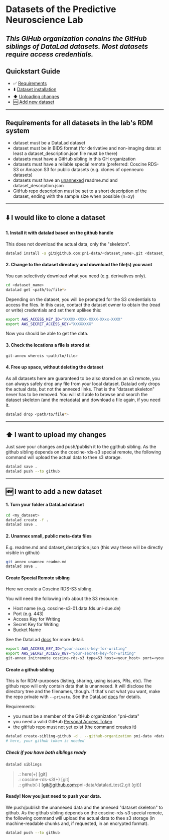 # Datasets of the Predictive Neuroscience Lab
*This GiHub organization conains the GitHub siblings of DataLad datasets. Most datasets require access credentials.*
----------------------
## Quickstart Guide
- ✅ [Requirements](#requirements-for-all-datasets)
- ⬇️ [Dataset installation](#i-would-like-to-clone-a-dataset)
- ⬆️ [Uploading changes](#i-want-to-upload-my-changes)
- 🆕 [Add new dataset](#i-want-to-add-a-new-dataset)

----------------------

## Requirements for all datasets in the lab's RDM system
- dataset must be a DataLad dataset
- dataset must be in BIDS format (for derivative and non-imaging data: at least a dataset_description.json file must be there)
- datasets must have a GitHub sibling in this GH organization
- datasets must have a reliable special remote (preferred: Coscine RDS-S3 or Amazon S3 for public datasets (e.g. clones of openneuro datasets)
- datasets must have an [unannexed](https://handbook.datalad.org/en/latest/basics/101-136-filesystem.html) readme.md and dataset_description.json
- GitHub repo description must be set to a short description of the dataset, ending with the sample size when possible (n=xy)

----------------------

## ⬇️ I would like to clone a dataset

#### 1. Install it with datalad based on the github handle
This does not download the actual data, only the "skeleton".
```bash
datalad install -s git@github.com:pni-data/<dataset_name>.git <dataset_name>
```

#### 2. Change to the dataset directory and download the file(s) you want
You can selectively download what you need (e.g. derivatives only).
```bash
cd <dataset_name>
datalad get <path/to/file*>
```
Depending on the dataset, you will be prompted for the S3 credentials to access the files. In this case, contact the dataset owner to obtain the (read or write) credentials and set them uplikee this:
```bash
export AWS_ACCESS_KEY_ID="XXXXX-XXXX-XXXX-XXxx-XXXX"
export AWS_SECRET_ACCESS_KEY="XXXXXXXX"
```
Now you should be able to get the data.

#### 3. Check the locations a file is stored at
```bash
git-annex whereis <path/to/file>
```
#### 4. Free up space, without deleting the dataset
As all datasets here are guaranteed to be also stored on an s3 remote, you can always safely drop any file from your local dataset. Datalad only drops the actual data, but not the annexed links. That is the "dataset skeleton" never has to be removed. You will still able to browse and search the dataset skeleton (and the metadata) and download a file again, if you need it.

```bash
datalad drop <path/to/file*>
```

----------------------

## ⬆️ I want to upload my changes 
Just save your changes and push/publish it to the ggithub sibling. As the github sibling depends on the coscine-rds-s3 special remote, the following command will upload the actual data to thee s3 storage. 
```bash
datalad save .
datalad push --to github
```
----------------------

## 🆕 I want to add a new dataset

#### 1. Turn your folder a DataLad dataset
```bash
cd <my_dataset>
datalad create -f .
datalad save .
```

#### 2. Unannex small, public meta-data files
E.g. readme.md and dataset_description.json (this way these will be directly visible in github)
```bash
git annex unannex readme.md
datalad save .
```

#### Create Special Remote sibling
Here we create a Coscine RDS-S3 sibling. 

You will need the following info about the S3 resource:
- Host name (e.g. coscine-s3-01.data.fds.uni-due.de)
- Port (e.g. 443)
- Access Key for Writing
- Secret Key for Writing
- Bucket Name

See the DataLad [docs](https://handbook.datalad.org/en/latest/basics/101-139-s3.html) for more detail.
```bash
export AWS_ACCESS_KEY_ID="your-access-key-for-writing"
export AWS_SECRET_ACCESS_KEY="your-secret-key-for-writing"
git-annex initremote coscine-rds-s3 type=S3 host=<your_host> port=<your_port> encryption=none bucket=<your_bucket_name> signature=v4 chunk=50mb autoenable=true
```

#### Create a github sibling
This is for RDM-purposes (listing, sharing, using issues, PRs, etc). The github repo will only contain data that is unannexed. It will disclose the directory tree and the filenames, though.
If that's not what you want, make the repo private with `--private`. See the DataLad [docs](https://docs.datalad.org/en/stable/generated/man/datalad-create-sibling-github.html) for details.

Requirements:
- you must be a member of the GitHub organization "pni-data"
- you need a valid GitHub [Personal Access Token](https://docs.github.com/en/authentication/keeping-your-account-and-data-secure/managing-your-personal-access-tokens)
- the gitHub repo must not yet exist (the command creates it)

```bash
datalad create-sibling-github -d . --github-organization pni-data <dataset_name> --publish-depends coscine-rds-s3 --access-protocol ssh
# here, your github token is needed
```

##### Check if you have both siblings ready
```bash
datalad siblings
```

> .: here(+) [git] \
> .: coscine-rds-s3(+) [git] \
> .: github(-) [git@github.com:pni-data/datalad_test2.git (git)]

#### Ready! Now you just need to push your data.
We push/publish the unannexed data and the annexed "dataset skeleton" to github. As the github sibling depends on the coscine-rds-s3 special remote, the following command will upload the actual data to thee s3 storage (in machine-readable chunks and, if requested, in an encrypted format). 

```bash
datalad push --to github
```







